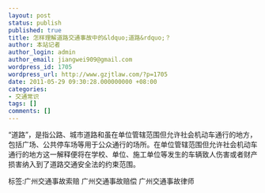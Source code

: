 ```yaml
---
layout: post
status: publish
published: true
title: 怎样理解道路交通事故中的&ldquo;道路&rdquo;？
author: 本站记者
author_login: admin
author_email: jiangwei909@gmail.com
wordpress_id: 1705
wordpress_url: http://www.gzjtlaw.com/?p=1705
date: 2011-05-29 09:30:28.000000000 +08:00
categories:
- 交通常识
tags: []
comments: []
---
```

&ldquo;道路&rdquo;，是指公路、城市道路和虽在单位管辖范围但允许社会机动车通行的地方，包括广场、公共停车场等用于公众通行的场所。在单位管辖范围但允许社会机动车通行的地方这一解释便将在学校、单位、施工单位等发生的车辆致人伤害或者财产损害纳入到了道路交通安全法的约束范围。标签:广州交通事故索赔 广州交通事故赔偿 广州交通事故律师
